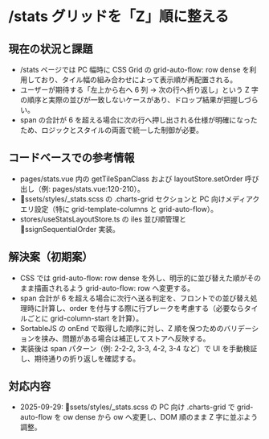 # /stats グリッドを「Z」順に整える

## 現在の状況と課題
- /stats ページでは PC 幅時に CSS Grid の grid-auto-flow: row dense を利用しており、タイル幅の組み合わせによって表示順が再配置される。
- ユーザーが期待する「左上から右へ 6 列 → 次の行へ折り返し」という Z 字の順序と実際の並びが一致しないケースがあり、ドロップ結果が把握しづらい。
- span の合計が 6 を超える場合に次の行へ押し出される仕様が明確になったため、ロジックとスタイルの両面で統一した制御が必要。

## コードベースでの参考情報
- pages/stats.vue 内の getTileSpanClass および layoutStore.setOrder 呼び出し（例: pages/stats.vue:120-210）。
- ssets/styles/_stats.scss の .charts-grid セクションと PC 向けメディアクエリ設定（特に grid-template-columns と grid-auto-flow）。
- stores/useStatsLayoutStore.ts の 	iles 並び順管理と ssignSequentialOrder 実装。

## 解決案（初期案）
- CSS では grid-auto-flow: row dense を外し、明示的に並び替えた順がそのまま描画されるよう grid-auto-flow: row へ変更する。
- span 合計が 6 を超える場合に次行へ送る判定を、フロントでの並び替え処理時に計算し、order を付与する際に行ブレークを考慮する（必要ならタイルごとに grid-column-start を計算）。
- SortableJS の onEnd で取得した順序に対し、Z 順を保つためのバリデーションを挟み、問題がある場合は補正してストアへ反映する。
- 実装後は span パターン（例: 2-2-2, 3-3, 4-2, 3-4 など）で UI を手動検証し、期待通りの折り返しを確認する。

## 対応内容
- 2025-09-29: ssets/styles/_stats.scss の PC 向け .charts-grid で grid-auto-flow を ow dense から ow へ変更し、DOM 順のまま Z 字に並ぶよう調整。
